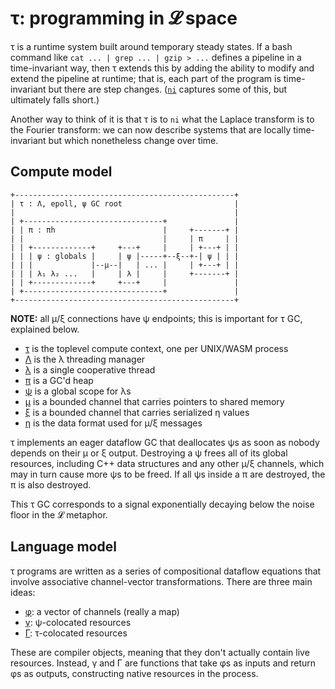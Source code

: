 # τ: programming in 𝓛 space
τ is a runtime system built around temporary steady states. If a bash command like `cat ... | grep ... | gzip > ...` defines a pipeline in a time-invariant way, then τ extends this by adding the ability to modify and extend the pipeline at runtime; that is, each part of the program is time-invariant but there are step changes. ([`ni`](https://github.com/spencertipping/ni) captures some of this, but ultimately falls short.)

Another way to think of it is that τ is to `ni` what the Laplace transform is to the Fourier transform: we can now describe systems that are locally time-invariant but which nonetheless change over time.


## Compute model
```
+-------------------------------------------------+
| τ : Λ, epoll, ψ GC root                         |
|                                                 |
| +-------------------------------+               |
| | π : πh                        |     +-------+ |
| |                               |     | π     | |
| | +-------------+     +---+     |     | +---+ | |
| | | ψ : globals |     | ψ |-----+--ξ--+-| ψ | | |
| | |             |--μ--|   | ... |     | +---+ | |
| | | λ₁ λ₂ ...   |     | λ |     |     +-------+ |
| | +-------------+     +---+     |               |
| +-------------------------------+               |
+-------------------------------------------------+
```

**NOTE:** all μ/ξ connections have ψ endpoints; this is important for τ GC, explained below.

+ [τ](doc/tau.md) is the toplevel compute context, one per UNIX/WASM process
+ [Λ](doc/Lambda.md) is the λ threading manager
+ [λ](doc/lambda.md) is a single cooperative thread
+ [π](doc/pi.md) is a GC'd heap
+ [ψ](doc/psi.md) is a global scope for λs
+ [μ](doc/muxi.md) is a bounded channel that carries pointers to shared memory
+ [ξ](doc/muxi.md) is a bounded channel that carries serialized η values
+ [η](doc/eta.md) is the data format used for μ/ξ messages

τ implements an eager dataflow GC that deallocates ψs as soon as nobody depends on their μ or ξ output. Destroying a ψ frees all of its global resources, including C++ data structures and any other μ/ξ channels, which may in turn cause more ψs to be freed. If all ψs inside a π are destroyed, the π is also destroyed.

This τ GC corresponds to a signal exponentially decaying below the noise floor in the 𝓛 metaphor.


## Language model
τ programs are written as a series of compositional dataflow equations that involve associative channel-vector transformations. There are three main ideas:

+ [φ](doc/phi.md): a vector of channels (really a map)
+ [γ](doc/gamma.md): ψ-colocated resources
+ [Γ](doc/Gamma.md): τ-colocated resources

These are compiler objects, meaning that they don't actually contain live resources. Instead, γ and Γ are functions that take φs as inputs and return φs as outputs, constructing native resources in the process.
